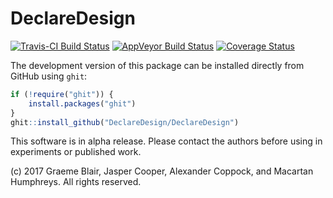 # DeclareDesign

[![Travis-CI Build Status](https://travis-ci.org/graemeblair/DeclareDesign.svg?branch=master)](https://travis-ci.org/graemeblair/DeclareDesign)
[![AppVeyor Build Status](https://ci.appveyor.com/api/projects/status/github/graemeblair/DeclareDesign?branch=master&svg=true)](https://ci.appveyor.com/project/graemeblair/DeclareDesign)
[![Coverage Status](https://coveralls.io/repos/github/graemeblair/DeclareDesign/badge.svg?branch=master)](https://coveralls.io/github/graemeblair/DeclareDesign?branch=master)

The development version of this package can be installed directly from GitHub using `ghit`:

```R
if (!require("ghit")) {
    install.packages("ghit")
}
ghit::install_github("DeclareDesign/DeclareDesign")
```

This software is in alpha release. Please contact the authors before using in experiments or published work.
 
(c) 2017 Graeme Blair, Jasper Cooper, Alexander Coppock, and Macartan Humphreys. All rights reserved.
